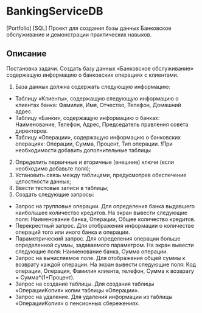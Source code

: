 # BankingServiceDB
[Portfolio] [SQL] Проект для создания базы данных Банковское обслуживание и демонстрации практических навыков.

## Описание
Постановка задачи. Создать базу данных «Банковское обслуживание» содержащую информацию о банковских операциях с клиентами.
1) База данных должна содержать следующую информацию:

- Таблицу «Клиенты», содержащую следующую информацию о клиентах банка: Фамилия, Имя, Отчество, Телефон, Домашний адрес.
- Таблицу «Банки», содержащую информацию о банках: Наименование, Телефон, Адрес, Председатель правления совета директоров.
- Таблицу «Операции», содержащую информацию о банковских операциях: Операции, Сумма, Процент, Тип операции. 
!При необходимости добавить дополнительные таблицы

2) Определить первичные и вторичные (внешние) ключи (если необходимо добавьте поля);
3) Установить связь между таблицами, предусмотрев обеспечение целостности данных;
4) Ввести тестовые записи в таблицы;
5) Создать следующие запросы:

- Запрос на групповые операции. Для определения банка выдавшего наибольшее количество кредитов. На экран вывести следующие поля: Наименование банка, Операции, Общее количество кредитов.
- Перекрестный запрос. Для отображения информации о количестве операций того или иного банка и операции.
- Параметрический запрос. Для определения операции больше определенной суммы, задаваемого параметром. На экран вывести следующие поля: Наименование банка, Сумма операции.
- Запрос на вычисляемое поле. Для отображения общей суммы к возврату каждой операции. На экран вывести следующие поля: Код операции, Операция, Фамилия клиента, телефон, Сумма к возврату = Сумма*(1+Процент).
- Запрос на создание таблицы. Для создания таблицы «ОперацииКопия» копии таблицы «Операции».
- Запрос на удаление. Для удаления информации из таблицы «ОперацииКопия» о пенсионных сбережениях.


